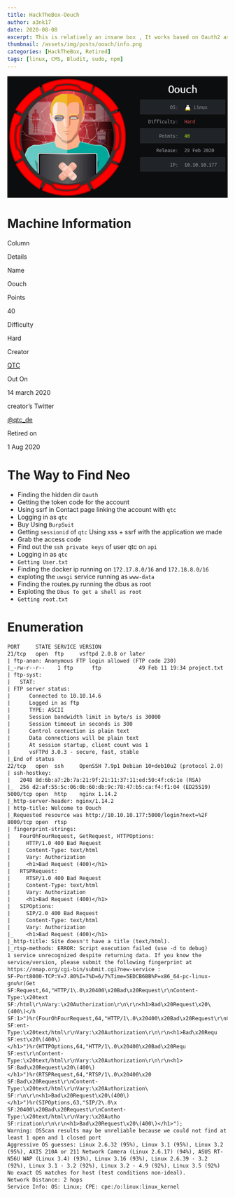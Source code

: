 ```yaml
---
title: HackTheBox-Oouch
author: a3nk17
date: 2020-08-08 
excerpt: This is relatively an insane box , It works based on Oauth2 as feom which we get account linked to qtc (admin) using a SSRF and XXS,and in This docker running and we can ssh into it.Exploiting the uwsgi to get shell and then exploiting dbus to get shell as root.
thumbnail: /assets/img/posts/oouch/info.png
categories: [HackTheBox, Retired]
tags: [linux, CMS, Bludit, sudo, npm]
---
```


![Info](/assets/img/posts/oouch/info.png)


Machine Information 
===================

Column

Details

Name

Oouch

Points

40

Difficulty

Hard

Creator

[QTC](https://www.hackthebox.eu/home/users/profile/103578)

Out On

14 march 2020

creator’s Twitter

[@qtc\_de](https://twitter.com/qtc_de)

Retired on

1 Aug 2020




The Way to Find Neo
===================

*   Finding the hidden dir `Oauth`
*   Getting the token code for the account
*   Using ssrf in Contact page linking the account with `qtc`
*   Logging in as `qtc`
*   Buy Using `BurpSuit`
*   Getting `sessionid` of `qtc` Using xss + ssrf with the application we made
*   Grab the access code
*   Find out the `ssh private keys` of user qtc on `api`
*   Logging in as `qtc`
*   `Getting User.txt`
*   Finding the docker ip running on `172.17.8.0/16` and `172.18.8.0/16`
*   exploting the `uwsgi` service running as `www-data`
*   Finding the routes.py running the dbus as root
*   Exploting the `Dbus To get a shell as root`
*   `Getting root.txt`



Enumeration
============

```Terminal
PORT     STATE SERVICE VERSION
21/tcp   open  ftp     vsftpd 2.0.8 or later
| ftp-anon: Anonymous FTP login allowed (FTP code 230)
|_-rw-r--r--    1 ftp      ftp            49 Feb 11 19:34 project.txt
| ftp-syst: 
|   STAT: 
| FTP server status:
|      Connected to 10.10.14.6
|      Logged in as ftp
|      TYPE: ASCII
|      Session bandwidth limit in byte/s is 30000
|      Session timeout in seconds is 300
|      Control connection is plain text
|      Data connections will be plain text
|      At session startup, client count was 1
|      vsFTPd 3.0.3 - secure, fast, stable
|_End of status
22/tcp   open  ssh     OpenSSH 7.9p1 Debian 10+deb10u2 (protocol 2.0)
| ssh-hostkey: 
|   2048 8d:6b:a7:2b:7a:21:9f:21:11:37:11:ed:50:4f:c6:1e (RSA)
|_  256 d2:af:55:5c:06:0b:60:db:9c:78:47:b5:ca:f4:f1:04 (ED25519)
5000/tcp open  http    nginx 1.14.2
|_http-server-header: nginx/1.14.2
| http-title: Welcome to Oouch
|_Requested resource was http://10.10.10.177:5000/login?next=%2F
8000/tcp open  rtsp
| fingerprint-strings: 
|   FourOhFourRequest, GetRequest, HTTPOptions: 
|     HTTP/1.0 400 Bad Request
|     Content-Type: text/html
|     Vary: Authorization
|     <h1>Bad Request (400)</h1>
|   RTSPRequest: 
|     RTSP/1.0 400 Bad Request
|     Content-Type: text/html
|     Vary: Authorization
|     <h1>Bad Request (400)</h1>
|   SIPOptions: 
|     SIP/2.0 400 Bad Request
|     Content-Type: text/html
|     Vary: Authorization
|_    <h1>Bad Request (400)</h1>
|_http-title: Site doesn't have a title (text/html).
|_rtsp-methods: ERROR: Script execution failed (use -d to debug)
1 service unrecognized despite returning data. If you know the service/version, please submit the following fingerprint at https://nmap.org/cgi-bin/submit.cgi?new-service :
SF-Port8000-TCP:V=7.80%I=7%D=6/7%Time=5EDCB6BB%P=x86_64-pc-linux-gnu%r(Get
SF:Request,64,"HTTP/1\.0\x20400\x20Bad\x20Request\r\nContent-Type:\x20text
SF:/html\r\nVary:\x20Authorization\r\n\r\n<h1>Bad\x20Request\x20\(400\)</h
SF:1>")%r(FourOhFourRequest,64,"HTTP/1\.0\x20400\x20Bad\x20Request\r\nCont
SF:ent-Type:\x20text/html\r\nVary:\x20Authorization\r\n\r\n<h1>Bad\x20Requ
SF:est\x20\(400\)</h1>")%r(HTTPOptions,64,"HTTP/1\.0\x20400\x20Bad\x20Requ
SF:est\r\nContent-Type:\x20text/html\r\nVary:\x20Authorization\r\n\r\n<h1>
SF:Bad\x20Request\x20\(400\)</h1>")%r(RTSPRequest,64,"RTSP/1\.0\x20400\x20
SF:Bad\x20Request\r\nContent-Type:\x20text/html\r\nVary:\x20Authorization\
SF:r\n\r\n<h1>Bad\x20Request\x20\(400\)</h1>")%r(SIPOptions,63,"SIP/2\.0\x
SF:20400\x20Bad\x20Request\r\nContent-Type:\x20text/html\r\nVary:\x20Autho
SF:rization\r\n\r\n<h1>Bad\x20Request\x20\(400\)</h1>");
Warning: OSScan results may be unreliable because we could not find at least 1 open and 1 closed port
Aggressive OS guesses: Linux 2.6.32 (95%), Linux 3.1 (95%), Linux 3.2 (95%), AXIS 210A or 211 Network Camera (Linux 2.6.17) (94%), ASUS RT-N56U WAP (Linux 3.4) (93%), Linux 3.16 (93%), Linux 2.6.39 - 3.2 (92%), Linux 3.1 - 3.2 (92%), Linux 3.2 - 4.9 (92%), Linux 3.5 (92%)
No exact OS matches for host (test conditions non-ideal).
Network Distance: 2 hops
Service Info: OS: Linux; CPE: cpe:/o:linux:linux_kernel
```


